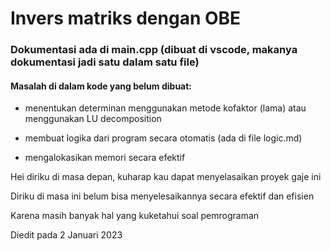 <h1> Invers matriks dengan OBE</h1>
<h3> Dokumentasi ada di main.cpp (dibuat di vscode, makanya dokumentasi jadi satu dalam satu file) </h3>
<h4> Masalah di dalam kode yang belum dibuat: </h4>
<ul>
<li> <p> menentukan determinan menggunakan metode kofaktor (lama) atau menggunakan LU decomposition </p> </li>
<li> <p> membuat logika dari program secara otomatis (ada di file logic.md) </p> </li>
<li> <p> mengalokasikan memori secara efektif </p> </li>
</ul>

<p> Hei diriku di masa depan, kuharap kau dapat menyelasaikan proyek gaje ini </p>
<p> Diriku di masa ini belum bisa menyelesaikannya secara efektif dan efisien </p>
<p> Karena masih banyak hal yang kuketahui soal pemrograman </p>
<p> Diedit pada 2 Januari 2023 </p>
